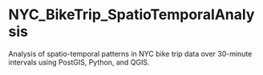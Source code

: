 # NYC_BikeTrip_SpatioTemporalAnalysis
Analysis of spatio-temporal patterns in NYC bike trip data over 30-minute intervals using PostGIS, Python, and QGIS.
